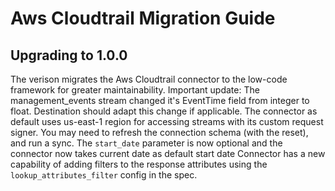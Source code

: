 # Aws Cloudtrail Migration Guide

## Upgrading to 1.0.0
The verison migrates the Aws Cloudtrail connector to the low-code framework for greater maintainability. 
Important update: The management_events stream changed it's EventTime field from integer to float. Destination should adapt this change if applicable.
The connector as default uses us-east-1 region for accessing streams with its custom request signer.
You may need to refresh the connection schema (with the reset), and run a sync.
The `start_date` parameter is now optional and the connector now takes current date as default start date 
Connector has a new capability of adding filters to the response attributes using the `lookup_attributes_filter` config in the spec.